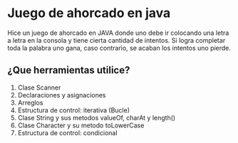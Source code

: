 # Juego de ahorcado en java 

Hice un juego de ahorcado en JAVA donde uno debe ir colocando una letra a letra en la consola y tiene cierta cantidad de intentos. Si logra completar toda la palabra uno gana, caso contrario, se acaban los intentos uno pierde.

## ¿Que herramientas utilice?
1. Clase Scanner
2. Declaraciones y asignaciones 
3. Arreglos
4. Estructura de control: iterativa (Bucle)
5. Clase String y sus metodos valueOf, charAt y length()
6. Clase Character y su metodo toLowerCase
7. Estructura de control: condicional